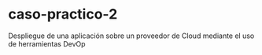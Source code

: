 # caso-practico-2
Despliegue de una aplicación sobre un proveedor de Cloud mediante el uso de herramientas DevOp
